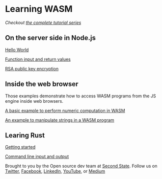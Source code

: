 
# Learning WASM

*Checkout [the complete tutorial series](https://docs.secondstate.io/beginners-guide-to-webassembly/why-webassembly)*

## On the server side in Node.js

[Hello World](nodejs/hello.md)

[Function input and return values](nodejs/functions.md)

[RSA public key encryption](nodejs/functions.md)

## Inside the web browser

Those examples demonstrate how to access WASM programs from the JS engine inside web browsers.

[A basic example to perform numeric computation in WASM](browser/triple.md)

[An example to manipulate strings in a WASM program](browser/hello.md)

## Learing Rust

[Getting started](rust/hello.md)

[Command line input and output](rust/cli.md)

Brought to you by the Open source dev team at [Second State](https://www.secondstate.io/). Follow us on [Twitter](https://twitter.com/secondstateinc), [Facebook](https://www.facebook.com/SecondState.io/), [LinkedIn](https://www.linkedin.com/company/second-state/), [YouTube](https://www.youtube.com/channel/UCePMT5duHcIbJlwJRSOPDMQ), or [Medium](https://medium.com/wasm)
